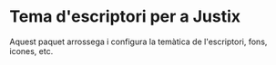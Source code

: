 # Tema d'escriptori per a Justix

Aquest paquet arrossega i configura la temàtica de l'escriptori, fons, icones, etc.